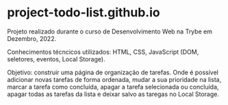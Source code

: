 # project-todo-list.github.io

Projeto realizado durante o curso de Desenvolvimento Web na Trybe em Dezembro, 2022.

Conhecimentos técncicos utilizados: HTML, CSS, JavaScript (DOM, seletores, eventos, Local Storage).

Objetivo: construir uma página de organização de tarefas. Onde é possível adicionar novas tarefas de forma ordenada, mudar a sua prioridade na lista, marcar a tarefa como concluída, apagar a tarefa selecionada ou concluída, apagar todas as tarefas da lista e deixar salvo as taregas no Local Storage.
